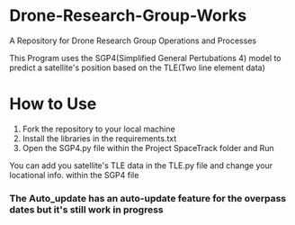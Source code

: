 # Drone-Research-Group-Works
A Repository for Drone Research Group Operations and Processes

This Program uses the SGP4(Simplified General Pertubations 4) model
to predict a satellite's position based on the TLE(Two line element data)
      

# How to Use
1. Fork the repository to your local machine
2. Install the libraries in the requirements.txt
3. Open the SGP4.py file within the Project SpaceTrack folder and Run

You can add you satellite's TLE data in the TLE.py file and change your locational info. within the SGP4 file

### The Auto_update has an auto-update feature for the overpass dates but it's still work in progress
